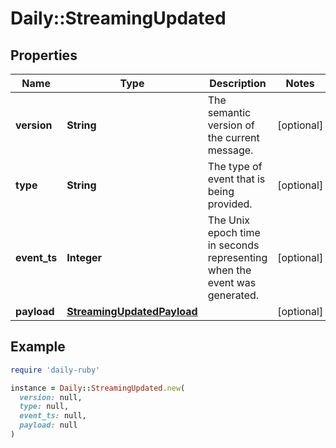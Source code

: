 # Daily::StreamingUpdated

## Properties

| Name | Type | Description | Notes |
| ---- | ---- | ----------- | ----- |
| **version** | **String** | The semantic version of the current message. | [optional] |
| **type** | **String** | The type of event that is being provided. | [optional] |
| **event_ts** | **Integer** | The Unix epoch time in seconds representing when the event was generated. | [optional] |
| **payload** | [**StreamingUpdatedPayload**](StreamingUpdatedPayload.md) |  | [optional] |

## Example

```ruby
require 'daily-ruby'

instance = Daily::StreamingUpdated.new(
  version: null,
  type: null,
  event_ts: null,
  payload: null
)
```

